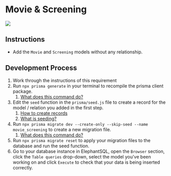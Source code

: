 # Movie & Screening

![](../assets/MovieScreening_NoRelation.PNG)

## Instructions

- Add the `Movie` and `Screening` models without any relationship.

## Development Process

1. Work through the instructions of this requirement
2. Run `npx prisma generate` in your terminal to recompile the prisma client package.
   1. [What does this command do?](../resources/prisma-generate.md)
3. Edit the `seed` function in the `prisma/seed.js` file to create a record for the model / relation you added in the first step.
   1. [How to create records](https://www.prisma.io/docs/concepts/components/prisma-client/crud#create-a-single-record)
   2. [What is seeding?](../resources/db-seeding.md)
4. Run `npx prisma migrate dev --create-only --skip-seed --name movie_screening` to create a new migration file.
   1. [What does this command do?](../resources/db-migrations.md)
5. Run `npx prisma migrate reset` to apply your migration files to the database and run the seed function.
6. Go to your database instance in ElephantSQL, open the `Browser` section, click the `Table queries` drop-down, select the model you've been working on and click `Execute` to check that your data is being inserted correctly.
